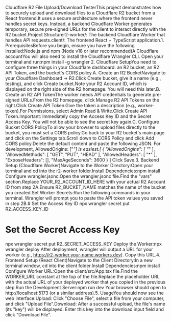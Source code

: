 Cloudflare R2 File Upload/Download TesterThis project demonstrates how to securely upload and download files to a Cloudflare R2 bucket from a React frontend.It uses a secure architecture where the frontend never handles secret keys. Instead, a backend Cloudflare Worker generates temporary, secure pre-signed URLs for the client to interact directly with the R2 bucket.Project Structurer2-worker/: The backend Cloudflare Worker that handles API requests.client/: The frontend React + TypeScript application.1. PrerequisitesBefore you begin, ensure you have the following installed:Node.js and npm (Node v18 or later recommended)A Cloudflare accountYou will also need to install the Cloudflare Wrangler CLI. Open your terminal and run:npm install -g wrangler
2. Cloudflare SetupYou need to configure three things in your Cloudflare dashboard: an R2 bucket, an R2 API Token, and the bucket's CORS policy.A. Create an R2 BucketNavigate to your Cloudflare Dashboard -> R2.Click Create bucket, give it a name (e.g., testing), and click Create bucket.Note your R2 Account ID, which is displayed on the right side of the R2 homepage. You will need this later.B. Create an R2 API TokenThe worker needs API credentials to generate pre-signed URLs.From the R2 homepage, click Manage R2 API Tokens on the right.Click Create API Token.Give the token a description (e.g., worker-token).For Permissions, select Admin Read & Write.Click Create API Token.Important: Immediately copy the Access Key ID and the Secret Access Key. You will not be able to see the secret key again.C. Configure Bucket CORS PolicyTo allow your browser to upload files directly to the bucket, you must set a CORS policy.Go back to your R2 bucket's main page and click on the Settings tab.Scroll down to CORS Policy and click Add CORS policy.Delete the default content and paste the following JSON. For development, AllowedOrigins: ["*"] is easiest.[
  {
    "AllowedOrigins": [
      "*"
    ],
    "AllowedMethods": [
      "GET",
      "PUT",
      "HEAD"
    ],
    "AllowedHeaders": [
      "*"
    ],
    "ExposeHeaders": [],
    "MaxAgeSeconds": 3600
  }
]
Click Save.3. Backend Setup (Cloudflare Worker)Navigate to the Worker Directory:Open your terminal and cd into the r2-worker folder.Install Dependencies:npm install
Configure wrangler.jsonc:Open the wrangler.jsonc file.Find the "vars" section.Replace YOUR_R2_ACCOUNT_ID_HERE with your actual R2 Account ID from step 2A.Ensure R2_BUCKET_NAME matches the name of the bucket you created.Set Worker Secrets:Run the following commands in your terminal. Wrangler will prompt you to paste the API token values you saved in step 2B.# Set the Access Key ID
npx wrangler secret put R2_ACCESS_KEY_ID

# Set the Secret Access Key
npx wrangler secret put R2_SECRET_ACCESS_KEY
Deploy the Worker:npx wrangler deploy
After deployment, wrangler will output a URL for your worker (e.g., https://r2-worker.your-name.workers.dev). Copy this URL.4. Frontend Setup (React Client)Navigate to the Client Directory:In a new terminal window, cd into the client folder.Install Dependencies:npm install
Configure Worker URL:Open the client/src/App.tsx file.Find the WORKER_URL constant at the top of the file.Replace the placeholder URL with the actual URL of your deployed worker that you copied in the previous step.Run the Development Server:npm run dev
Your browser should open to http://localhost:5173 (or a similar address).5. UsageYou should now see the web interface:Upload: Click "Choose File", select a file from your computer, and click "Upload File".Download: After a successful upload, the file's name (its "key") will be displayed. Enter this key into the download input field and click "Download File".
